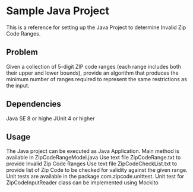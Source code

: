 # Sample Java Project

This is a reference for setting up the Java Project to determine Invalid Zip Code Ranges. 


## Problem
Given a collection of 5-digit ZIP code ranges (each range includes both their upper and lower bounds), provide an algorithm that produces the minimum number of ranges required to represent the same restrictions as the input.

## Dependencies

Java SE 8 or highe 
JUnit 4 or higher

## Usage

The Java project can be executed as Java Application.
Main method is available in ZipCodeRangeModel.java
Use text file ZipCodeRange.txt to provide Invalid Zip Code Ranges
Use text file ZipCodeCheckList.txt to provide list of Zip Code to be checked for validity against the given range.
Unit tests are available in the package com.zipcode.unittest. Unit test for ZipCodeInputReader class can be implemented using Mockito

